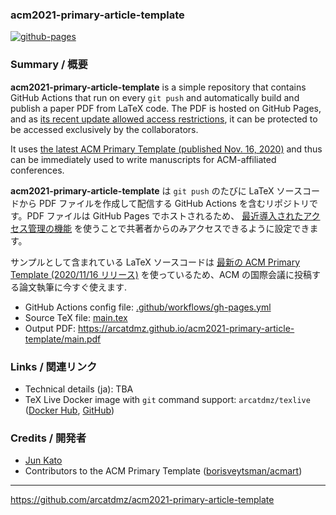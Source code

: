 ### acm2021-primary-article-template

[![github-pages](https://github.com/arcatdmz/acm2021-primary-article-template/workflows/github-pages/badge.svg)](https://github.com/arcatdmz/acm2021-primary-article-template/actions?query=workflow%3Agithub-pages)

### Summary / 概要

**acm2021-primary-article-template** is a simple repository that contains GitHub Actions that run on every `git push` and automatically build and publish a paper PDF from LaTeX code. The PDF is hosted on GitHub Pages, and as [its recent update allowed access restrictions](https://github.blog/changelog/2021-01-21-access-control-for-github-pages/), it can be protected to be accessed exclusively by the collaborators.

It uses [the latest ACM Primary Template (published Nov. 16, 2020)](https://www.acm.org/publications/taps/word-template-workflow) and thus can be immediately used to write manuscripts for ACM-affiliated conferences.

**acm2021-primary-article-template** は `git push` のたびに LaTeX ソースコードから PDF ファイルを作成して配信する GitHub Actions を含むリポジトリです。PDF ファイルは GitHub Pages でホストされるため、 [最近導入されたアクセス管理の機能](https://github.blog/changelog/2021-01-21-access-control-for-github-pages/) を使うことで共著者からのみアクセスできるように設定できます。

サンプルとして含まれている LaTeX ソースコードは [最新の ACM Primary Template (2020/11/16 リリース)](https://www.acm.org/publications/taps/word-template-workflow) を使っているため、ACM の国際会議に投稿する論文執筆に今すぐ使えます.

- GitHub Actions config file: [.github/workflows/gh-pages.yml](https://github.com/arcatdmz/acm2021-primary-article-template/blob/main/.github/workflows/gh-pages.yml)
- Source TeX file: [main.tex](https://github.com/arcatdmz/acm2021-primary-article-template/blob/main/main.tex)
- Output PDF: https://arcatdmz.github.io/acm2021-primary-article-template/main.pdf

### Links / 関連リンク

- Technical details (ja): TBA
- TeX Live Docker image with `git` command support: `arcatdmz/texlive` ([Docker Hub](https://hub.docker.com/repository/docker/arcatdmz/texlive), [GitHub](https://github.com/arcatdmz/texlive))

### Credits / 開発者

- [Jun Kato](https://junkato.jp)
- Contributors to the ACM Primary Template ([borisveytsman/acmart](https://github.com/borisveytsman/acmart))

---

https://github.com/arcatdmz/acm2021-primary-article-template
